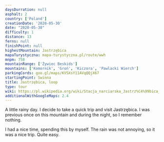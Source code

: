 ```yaml
---
daysDurration: null
asphalt: 2
country: ['Poland']
creationDate: '2020-05-30'
date: "2020-05-30"
difficulty: 1
distance: 13
ferns: null
finishPoint: null
highestMountain: Jastrzębica
mapaTurystyczna: mapa-turystyczna.pl/route/wwh
mnpm: 758
mountainRange: ['Żywiec Beskids']
mountains: ['Komornik', 'Groń', 'Kiczora', 'Pawlacki Wierch']
parkingCords: goo.gl/maps/KVSXsY11AVqQQjX67
startingPoint: Swinna
title: Jastrzębica, loop
type: tour
wiki: https://pl.wikipedia.org/wiki/Stacja_narciarska_Jastrz%C4%99bica_SKI
additionalWithGoogleMaps: 2.4
---
```


A little rainy day. I decide to take a quick trip and visit Jastrzębica. I was previous once on this mountain and during the night, so I remember nothing.

I had a nice time, spending this by myself. The rain was not annoying, so it was a nice trip. Quite easy.
